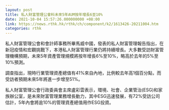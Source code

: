 ```yaml
---
layout: post
title: 私人財富管理公會料未來5年AUM按年增長6至10%
date: 2021-10-04 15:57:26.000000000 +08:00
link: https://news.rthk.hk/rthk/ch/component/k2/1613426-20211004.htm
categories: rthk
---
```


私人財富管理公會和會計師事務所畢馬威中國，發表的私人財富管理報告指出，在新冠疫情和宏觀挑戰下，本港私人財富管理行業仍將持續增長。大多數受訪財富管理機構預期，未來5年資產管理規模將按年增長6%至10%，略高於去年的5%至10%預測。

調查指出，現時行業管理資產總值有41%來自內地，比例較去年高1個百分點，而受訪者預期未來5年將進一步增至51%。

私人財富管理公會行政委員會主席盧彩雲表示，環境、社會、企業管治(ESG)和家族辦公室，是未來財富管理業務增長動力，其中ESG迅速發展，有72%受訪公司估計，5年內會將逾10%的管理資產總值用作ESG投資。
